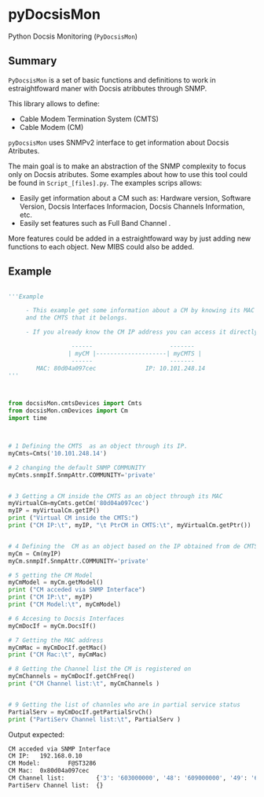 # pyDocsisMon

Python Docsis Monitoring (`PyDocsisMon`)

## Summary

`PyDocsisMon` is a set of basic functions and definitions to work in estraightfoward maner with Docsis atribbutes through SNMP.

This library allows  to define:

* Cable Modem Termination System (CMTS)
* Cable Modem (CM)

`pyDocsisMon` uses SNMPv2 interface to get information about Docsis Atributes.

The main goal is to make an abstraction of the SNMP complexity to focus only on Docsis atributes.
Some examples about how to use this tool could be found in `Script_[files].py`. The examples scrips allows:

* Easily get information about a CM such as: Hardware version, Software Version, Docsis Interfaces Informacion, Docsis Channels Information, etc.
* Easily set features such as Full Band Channel .

More features could be added in a estraightfoward way by just adding new functions to each object. New MIBS could also be added.

## Example

```python

'''Example

     - This example get some information about a CM by knowing its MAC address 
     and the CMTS that it belongs.

     - If you already know the CM IP address you can access it directly

                  ------                      -------
                 | myCM |--------------------| myCMTS |
                  ------                      ------- 
        MAC: 80d04a097cec              IP: 10.101.248.14
'''



from docsisMon.cmtsDevices import Cmts
from docsisMon.cmDevices import Cm
import time



# 1 Defining the CMTS  as an object through its IP.
myCmts=Cmts('10.101.248.14')

# 2 changing the default SNMP COMMUNITY
myCmts.snmpIf.SnmpAttr.COMMUNITY='private'


# 3 Getting a CM inside the CMTS as an object through its MAC
myVirtualCm=myCmts.getCm('80d04a097cec')
myIP = myVirtualCm.getIP()
print ("Virtual CM inside the CMTS:")
print ("CM IP:\t", myIP, "\t PtrCM in CMTS:\t", myVirtualCm.getPtr())


# 4 Defining the  CM as an object based on the IP obtained from de CMTS
myCm = Cm(myIP)
myCm.snmpIf.SnmpAttr.COMMUNITY='private'

# 5 getting the CM Model
myCmModel = myCm.getModel()
print ("CM acceded via SNMP Interface")
print ("CM IP:\t", myIP)
print ("CM Model:\t", myCmModel)

# 6 Accesing to Docsis Interfaces
myCmDocIf = myCm.DocsIf()

# 7 Getting the MAC address 
myCmMac = myCmDocIf.getMac()
print ("CM Mac:\t", myCmMac)

# 8 Getting the Channel list the CM is registered on
myCmChannels = myCmDocIf.getChFreq()
print ("CM Channel list:\t", myCmChannels )


# 9 Getting the list of channles who are in partial service status
PartialServ = myCmDocIf.getPartialSrvCh()
print ("PartiServ Channel list:\t", PartialServ )
```

Output expected:

```bash
CM acceded via SNMP Interface
CM IP:   192.168.0.10
CM Model:        F@ST3286
CM Mac:  0x80d04a097cec
CM Channel list:         {'3': '603000000', '48': '609000000', '49': '615000000', '50': '621000000', '51': '627000000', '52': '633000000', '53': '639000000', '54': '645000000', '4': '30200000', '80': '36600000'}
PartiServ Channel list:  {}
```
